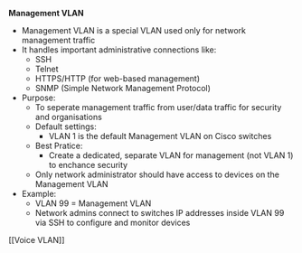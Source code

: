 **Management VLAN**
- Management VLAN is a special VLAN used only for network management traffic
- It handles important administrative connections like:
	- SSH
	- Telnet
	- HTTPS/HTTP (for web-based management)
	- SNMP (Simple Network Management Protocol)
- Purpose:
	- To seperate management traffic from user/data traffic for security and organisations
	- Default settings:
		- VLAN 1 is the default Management VLAN on Cisco switches
	- Best Pratice:
		- Create a dedicated, separate VLAN for management (not VLAN 1) to enchance security
	- Only network administrator should have access to devices on the Management VLAN
- Example:
	- VLAN 99 = Management VLAN
	- Network admins connect to switches IP addresses inside VLAN 99 via SSH to configure and monitor devices

[[Voice VLAN]]
